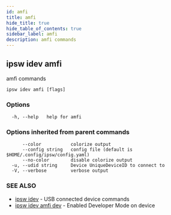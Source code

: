 ```yaml
---
id: amfi
title: amfi
hide_title: true
hide_table_of_contents: true
sidebar_label: amfi
description: amfi commands
---
```

## ipsw idev amfi

amfi commands

```
ipsw idev amfi [flags]
```

### Options

```
  -h, --help   help for amfi
```

### Options inherited from parent commands

```
      --color           colorize output
      --config string   config file (default is $HOME/.config/ipsw/config.yaml)
      --no-color        disable colorize output
  -u, --udid string     Device UniqueDeviceID to connect to
  -V, --verbose         verbose output
```

### SEE ALSO

* [ipsw idev](/docs/cli/ipsw/idev)	 - USB connected device commands
* [ipsw idev amfi dev](/docs/cli/ipsw/idev/amfi/dev)	 - Enabled Developer Mode on device

